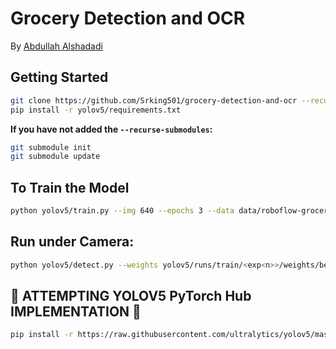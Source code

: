 # Grocery Detection and OCR

By [Abdullah Alshadadi](https://github.com/Srking501)

## Getting Started

```bash
git clone https://github.com/Srking501/grocery-detection-and-ocr --recurse-submodules
pip install -r yolov5/requirements.txt
```

**If you have not added the `--recurse-submodules`:**

```bash
git submodule init
git submodule update
```

## To Train the Model

```bash
python yolov5/train.py --img 640 --epochs 3 --data data/roboflow-grocery-detection-yolov5pytorch/data.yaml --weights models/yolov5s.pt
```

## Run under Camera:

```bash
python yolov5/detect.py --weights yolov5/runs/train/<exp<n>>/weights/best.pt --source 0
```

## 🚧 ATTEMPTING YOLOV5 PyTorch Hub IMPLEMENTATION 🚧

```bash
pip install -r https://raw.githubusercontent.com/ultralytics/yolov5/master/requirements.txt
```
